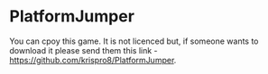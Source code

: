 # PlatformJumper
You can cpoy this game. It is not licenced but, 
if someone wants to download it please send them 
this link - https://github.com/krispro8/PlatformJumper.
